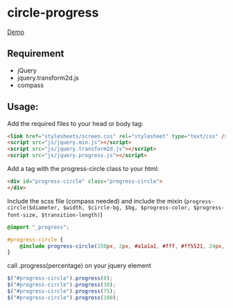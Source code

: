 # circle-progress

[Demo](http://marinewater.github.io/circle-progress/)

## Requirement
* jQuery
* jquery.transform2d.js
* compass

## Usage:

Add the required files to your head or body tag:
```html
<link href="stylesheets/screen.css" rel="stylesheet" type="text/css" />
<script src="js/jquery.min.js"></script>
<script src="js/jquery.transform2d.js"></script>
<script src="js/jquery.progress.js"></script>
```

Add a tag with the progress-circle class to your html:
```html
<div id="progress-circle" class="progress-circle">
</div>
```

Include the scss file (compass needed) and include the mixin (`progress-circle($diameter, $width, $circle-bg, $bg, $progress-color, $progress-font-size, $transition-length)`)
```scss
@import "_progress";

#progress-circle {
	@include progress-circle(150px, 2px, #a1a1a1, #fff, #ff5521, 24px, 0.5s);
}
```

call .progress(percentage) on your jquery element

```js
$("#progress-circle").progress(0);
$("#progress-circle").progress(30);
$("#progress-circle").progress(75);
$("#progress-circle").progress(100);
```
